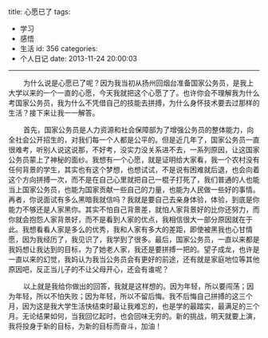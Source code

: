 title: 心愿已了
tags:
  - 学习
  - 感悟
  - 生活
id: 356
categories:
  - 个人日记
date: 2013-11-24 20:00:03
---

<span style="font-size: 14px;margin-left:30px;">为什么说是心愿已了呢？因为我当初从扬州回烟台准备国家公务员，是我上大学以来的一个一直的心愿，今天我就把这个心愿了了。也许你会不理解我为什么考国家公务员，我为什么不凭借自己的技能去拼搏，为什么身怀技术要去过那样的生活？接下来让我一一解答。</span>

<span style="font-size: 14px;margin-left:30px;">首先，国家公务员是人力资源和社会保障部为了增强公务员的整体能力，向全社会公开招生的，对我们每一个人都是公平的。但是近几年了，国家公务员一直很难考，听别人说这说那，不好考，没实力没关系进不去，一系列原因，让这国家公务员蒙上了神秘的面纱。我想有一个心愿，就是证明给大家看，我一个农村没有任何背景的学生，其实也有这个梦想，也想试试，不是说有困难就后退，也会向着这个方向拼搏一次，而不是在自己心里就把自己一棍子打死了，我们普通的人也能当上国家公务员，也能为国家贡献一些自己的力量，也能为人民做一些好的事情。再者，你说面试有多么黑暗我就信吗？我就是要自己去亲身体验，体验，到底是你能力不够还是人家黑你。其实不怕自己背景差，就怕人家背景好的比你还努力，而你就会抱怨人家背景好，而不是看到人家的优点，我相信很大一部分原因就在于此。我想看看人家是多么的优秀，我和人家有多大的差距，即使被黑我也心甘情愿，因为我经历了，我见识了，我学到了很多。最后，国家公务员，一直以来都是我妈想让我达到的目标，为了她老人家，我还是要拼搏一把的。望子成龙，也许是一直以来的幻觉，我妈认为我当公务员会有更好的前途，还有就是家庭地位等其他原因吧，反正当儿子的不让父母开心，还会有谁呢？</span>

<span style="font-size: 14px;margin-left:30px;">以上就是我给你做出的回答，我就是这样想的。因为年轻，所以要闯荡；因为年轻，所以不怕失败；因为年轻，所以不留后悔。我不后悔自己拼搏的这三个月，因为这是我大学生活快结束时最让我难忘的，也是学的最踏实，最满足的三个月。无论结果如何，当我回忆起时，也会回味无穷的。新的挑战，明天就要上演，我将投身于新的目标，为新的目标而奋斗，加油！</span>